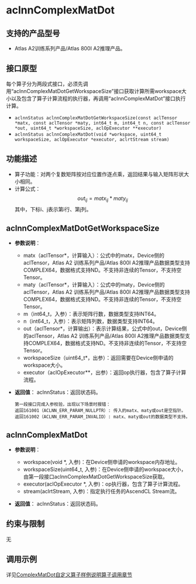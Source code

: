 # aclnnComplexMatDot

## 支持的产品型号
- Atlas A2训练系列产品/Atlas 800I A2推理产品。

## 接口原型
每个算子分为两段式接口，必须先调用“aclnnComplexMatDotGetWorkspaceSize”接口获取计算所需workspace大小以及包含了算子计算流程的执行器，再调用“aclnnComplexMatDot”接口执行计算。

- `aclnnStatus aclnnComplexMatDotGetWorkspaceSize(const aclTensor *matx, const aclTensor *maty, int64_t m, int64_t n, const aclTensor *out, uint64_t *workspaceSize, aclOpExecutor **executor)`
- `aclnnStatus aclnnComplexMatDot(void *workspace, uint64_t workspaceSize, aclOpExecutor *executor, aclrtStream stream)`

## 功能描述
- 算子功能：对两个复数矩阵按对应位置作逐点乘，返回结果与输入矩阵形状大小相同。  
- 计算公式：  
  $$
  {out_{ij}} = {matx_{ij}} * {maty_{ij}}
  $$
  其中，下标i、j表示第i行、第j列。

## aclnnComplexMatDotGetWorkspaceSize
- **参数说明**：
  
  - matx（aclTensor*，计算输入）：公式中的matx，Device侧的aclTensor，Atlas A2 训练系列产品/Atlas 800I A2推理产品数据类型支持COMPLEX64，数据格式支持ND。不支持非连续的Tensor，不支持空Tensor。
  - maty（aclTensor*，计算输入）：公式中的maty，Device侧的aclTensor，Atlas A2 训练系列产品/Atlas 800I A2推理产品数据类型支持COMPLEX64，数据格式支持ND。不支持非连续的Tensor，不支持空Tensor。
  - m（int64_t，入参）：表示矩阵行数，数据类型支持INT64。
  - n（int64_t，入参）：表示矩阵列数，数据类型支持INT64。
  - out（aclTensor*，计算输出）：表示计算结果，公式中的out，Device侧的aclTensor，Atlas A2 训练系列产品/Atlas 800I A2推理产品数据类型支持COMPLEX64，数据格式支持ND。不支持非连续的Tensor，不支持空Tensor。
  - workspaceSize（uint64_t*，出参）：返回需要在Device侧申请的workspace大小。
  - executor（aclOpExecutor**，出参）：返回op执行器，包含了算子计算流程。  
- **返回值**：
  aclnnStatus：返回状态码。
  
  ```
  第一段接口完成入参校验，出现以下场景时报错：
  返回161001（ACLNN_ERR_PARAM_NULLPTR）: 传入的matx、maty或out是空指针。
  返回161002（ACLNN_ERR_PARAM_INVALID）: matx、maty或out的数据类型不支持。
  ```

## aclnnComplexMatDot
- **参数说明**：
  - workspace(void \*, 入参)：在Device侧申请的workspace内存地址。
  - workspaceSize(uint64_t, 入参)：在Device侧申请的workspace大小，由第一段接口aclnnComplexMatDotGetWorkspaceSize获取。
  - executor(aclOpExecutor \*, 入参)：op执行器，包含了算子计算流程。
  - stream(aclrtStream, 入参)：指定执行任务的AscendCL Stream流。

- **返回值**：
  aclnnStatus：返回状态码。

## 约束与限制
无

## 调用示例

详见[ComplexMatDot自定义算子样例说明算子调用章节](../README.md#算子调用)